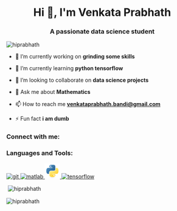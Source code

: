 <h1 align="center">Hi 👋, I'm Venkata Prabhath</h1>
<h3 align="center">A passionate data science student</h3>

<p align="left"> <img src="https://komarev.com/ghpvc/?username=hiprabhath&label=Profile%20views&color=0e75b6&style=flat" alt="hiprabhath" /> </p>

- 🔭 I’m currently working on **grinding some skills**

- 🌱 I’m currently learning **python tensorflow**

- 👯 I’m looking to collaborate on **data science projects**

- 💬 Ask me about **Mathematics**

- 📫 How to reach me **venkataprabhath.bandi@gmail.com**

- ⚡ Fun fact **i am dumb**

<h3 align="left">Connect with me:</h3>
<p align="left">
</p>

<h3 align="left">Languages and Tools:</h3>
<p align="left"> <a href="https://git-scm.com/" target="_blank" rel="noreferrer"> <img src="https://www.vectorlogo.zone/logos/git-scm/git-scm-icon.svg" alt="git" width="40" height="40"/> </a> <a href="https://www.mathworks.com/" target="_blank" rel="noreferrer"> <img src="https://upload.wikimedia.org/wikipedia/commons/2/21/Matlab_Logo.png" alt="matlab" width="40" height="40"/> </a> <a href="https://www.python.org" target="_blank" rel="noreferrer"> <img src="https://raw.githubusercontent.com/devicons/devicon/master/icons/python/python-original.svg" alt="python" width="40" height="40"/> </a> <a href="https://www.tensorflow.org" target="_blank" rel="noreferrer"> <img src="https://www.vectorlogo.zone/logos/tensorflow/tensorflow-icon.svg" alt="tensorflow" width="40" height="40"/> </a> </p>

<p>&nbsp;<img align="center" src="https://github-readme-stats.vercel.app/api?username=hiprabhath&show_icons=true&locale=en" alt="hiprabhath" /></p>

<p><img align="center" src="https://github-readme-streak-stats.herokuapp.com/?user=hiprabhath&" alt="hiprabhath" /></p>
